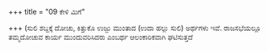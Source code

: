 +++
title = "09 ಕೇಳಿ ಮಿಗೆ"

+++
(ಸುಲಿ ಶಬ್ದಕ್ಕೆ ದೋಚು, ಕಿತ್ತುಕೊ ಉಜ್ಜು ಮುಂತಾದ (ಉದಾ ಹಲ್ಲು ಸುಲಿ) ಅರ್ಥಗಳು ಇವೆ. ರಾಜಸಭೆಯಲ್ಲೂ ತಮ್ಮದೋಚುವ ಕಾರ್ಯ ಮುಂದುವರಿಸಿದರು ಎಂಬರ್ಥ ಆಲಂಕಾರಿಕವಾಗಿ ಘಟಿಸುತ್ತದೆ